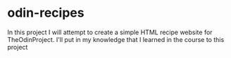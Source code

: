 # odin-recipes
In this project I will attempt to create a simple HTML recipe website for TheOdinProject.
I'll put in my knowledge that I learned in the course to this project